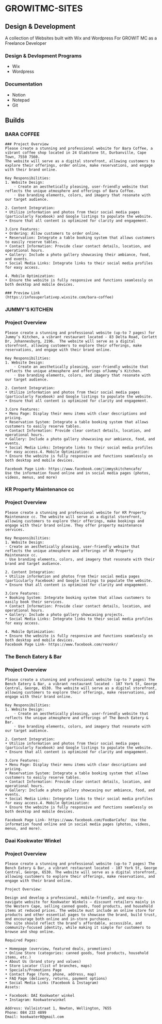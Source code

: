 # GROWITMC-SITES

## Design & Development
A collection of Websites built with Wix and Wordpress For GROWIT MC as a Freelance Developer

### Design & Devlopment Programs
 - Wix
 - Wordpress
### Documentation
 - Notion
 - Notepad
 - Git

## Builds
 ### BARA COFFEE
    ### Project Overview
    Please create a stunning and professional website for Bara Coffee, a vibrant coffee shop located in 24 Gladstone St, Durbanville, Cape Town, 7550 7560. 
    The website will serve as a digital storefront, allowing customers to explore their offerings, order online, make reservations, and engage with their brand online.
    
    Key Responsibilities:
    1. Website Design:
        ◦ Create an aesthetically pleasing, user-friendly website that reflects the unique atmosphere and offerings of Bara Coffee.
        ◦ Use branding elements, colors, and imagery that resonate with our target audience.  
    
    2. Content Integration:
    • Utilize information and photos from their social media pages (particularly Facebook) and Google listings to populate the website.
    • Ensure that all content is optimized for clarity and engagement.  
    
    3.Core Features:
    • Ordering: Allow customers to order online.
    • Reservation: Integrate a table booking system that allows customers to easily reserve tables.
    • Contact Information: Provide clear contact details, location, and operational hours.
    • Gallery: Include a photo gallery showcasing their ambiance, food, and events.
    • Social Media Links: Integrate links to their social media profiles for easy access.  
    
    4. Mobile Optimization:
    • Ensure the website is fully responsive and functions seamlessly on both desktop and mobile devices.

    ### Preview Link
    (https://infosuperlativep.wixsite.com/bara-coffee)
    
 ### JUMMY'S KITCHEN
  ### Project Overview
    Please create a stunning and professional website (up-to 7 pages) for Jummy’s Kitchen, a vibrant restaurant located - 83 Delta Road, Corlett Dr, Johannesburg, 2196.  The website will serve as a digital storefront, allowing customers to explore their offerings, make reservations, and engage with their brand online.
   
    Key Responsibilities:
    1. Website Design:
        ◦ Create an aesthetically pleasing, user-friendly website that reflects the unique atmosphere and offerings ofJummy’s Kitchen.
        ◦ Use branding elements, colors, and imagery that resonate with our target audience.
    
    2. Content Integration:
    • Utilize information and photos from their social media pages (particularly Facebook) and Google listings to populate the website.
    • Ensure that all content is optimized for clarity and engagement.
    
    3.Core Features:
    • Menu Page: Display their menu items with clear descriptions and pricing.
    • Reservation System: Integrate a table booking system that allows customers to easily reserve tables.
    • Contact Information: Provide clear contact details, location, and operational hours.
    • Gallery: Include a photo gallery showcasing our ambiance, food, and events.
    • Social Media Links: Integrate links to their social media profiles for easy access.4. Mobile Optimization:
    • Ensure the website is fully responsive and functions seamlessly on both desktop and mobile devices.
    
    Facebook Page Link- https://www.facebook.com/jimmyskitchencafe/  
    Use the information found online and in social media pages (photos, videos, menus, and more)

  ### KR Property Maintenance cc 
  ### Project Overview
    Please create a stunning and professional website for KR Property Maintenance cc. The website will serve as a digital storefront, allowing customers to explore their offerings, make bookings and engage with their brand online. They offer property maintenance services.
   
    Key Responsibilities:
    1. Website Design:
    ◦ Create an aesthetically pleasing, user-friendly website that reflects the unique atmosphere and offerings of KR Property Maintenance cc.
    ◦ Use branding elements, colors, and imagery that resonate with their brand and target audience.
    
    2. Content Integration:
    • Utilize information and photos from their social media pages (particularly Facebook) and Google listings to populate the website.
    • Ensure that all content is optimized for clarity and engagement.
    
    3.Core Features:
    • Booking System: Integrate booking system that allows customers to easily book their services.
    • Contact Information: Provide clear contact details, location, and operational hours.
    • Gallery: Include a photo gallery showcasing projects.
    • Social Media Links: Integrate links to their social media profiles for easy access.
    
    4. Mobile Optimization:
    • Ensure the website is fully responsive and functions seamlessly on both desktop and mobile devices. 
    Facebook Page Link- https://www.facebook.com/reonkr/

  ### The Bench Eatery & Bar
  ### Project Overview
    Please create a stunning and professional website (up-to 7 pages) The Bench Eatery & Bar, a vibrant restaurant located - 107 York St, George Central, George, 6530. The website will serve as a digital storefront, allowing customers to explore their offerings, make reservations, and engage with their brand online.

    Key Responsibilities:
    1. Website Design:
        ◦ Create an aesthetically pleasing, user-friendly website that reflects the unique atmosphere and offerings of The Bench Eatery & Bar.
        ◦ Use branding elements, colors, and imagery that resonate with our target audience.
    
    2. Content Integration:
    • Utilize information and photos from their social media pages (particularly Facebook) and Google listings to populate the website.
    • Ensure that all content is optimized for clarity and engagement.
    
    3.Core Features:
    • Menu Page: Display their menu items with clear descriptions and pricing.
    • Reservation System: Integrate a table booking system that allows customers to easily reserve tables.
    • Contact Information: Provide clear contact details, location, and operational hours.
    • Gallery: Include a photo gallery showcasing our ambiance, food, and events.
    • Social Media Links: Integrate links to their social media profiles for easy access.4. Mobile Optimization:
    • Ensure the website is fully responsive and functions seamlessly on both desktop and mobile devices.
    
    Facebook Page Link- https://www.facebook.com/FooBarCafe/  Use the information found online and in social media pages (photos, videos, menus, and more).

  ### Daai Kookwater Winkel
  ### Project Overview
    Please create a stunning and professional website (up-to 7 pages) The Bench Eatery & Bar, a vibrant restaurant located - 107 York St, George Central, George, 6530. The website will serve as a digital storefront, allowing customers to explore their offerings, make reservations, and engage with their brand online.

    Project Overview:

    Design and develop a professional, mobile-friendly, and easy-to-navigate website for Kookwater Winkels — discount retailers mainly in the Western Cape, selling canned goods, food products, and household items at reduced prices. The website must include an online store for products and other essential pages to showcase the brand, build trust, and encourage both online and in-store purchases.
    The site should reflect the brand’s affordable, accessible, and community-focused identity, while making it simple for customers to browse and shop online.
    
    Required Pages:
    
    • Homepage (overview, featured deals, promotions)
    • Online Store (categories: canned goods, food products, household items, etc.)
    • About Us (brand story and values)
    • Store Locator (list of branches, maps)
    • Specials/Promotions Page
    • Contact Page (form, phone, address, map)
    • FAQ Page (delivery, returns, payment options)
    • Social Media Links (Facebook & Instagram)
    Assets:
    
    • Facebook: DAI Kookwater winkel
    • Instagram: Kookwaterwinkel
    
    Address: Valleistraat 1, Newton, Wellington, 7655
    Phone: 084 233 4899
    Email: kookwater0@gmail.com
